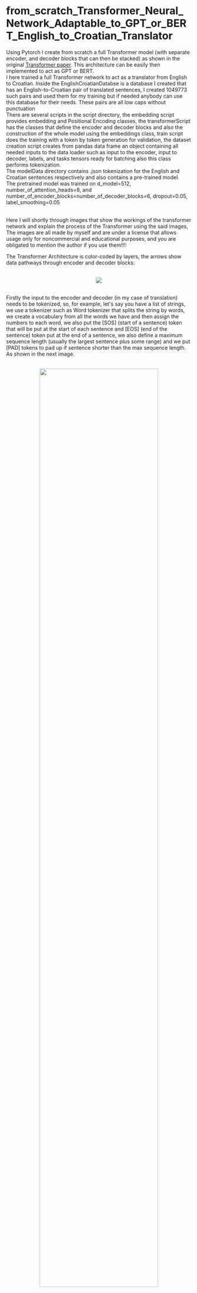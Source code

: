 # from_scratch_Transformer_Neural_Network_Adaptable_to_GPT_or_BERT_English_to_Croatian_Translator
Using Pytorch I create from scratch a full Transformer model (with separate encoder, and decoder blocks that can then be stacked) as shown in the original [Transformer paper](https://arxiv.org/abs/1706.03762). This architecture can be easily then implemented to act as GPT or BERT. <br />
I here trained a full Transformer network to act as a translator from English to Croatian. Inside the EnglishCroatianDatabse is a database I created that has an English-to-Croatian pair of translated sentences, I created 1049773 such pairs and used them for my training but if needed anybody can use this database for their needs. These pairs are all low caps without punctuation <br />
There are several scripts in the script directory, the embedding script provides embedding and Positional Encoding classes, the transformerScript has the classes that define the encoder and decoder blocks and also the construction of the whole model using the embeddings class, train script does the training with a token by token generation for validation, the dataset creation script creates  from pandas data frame an object containing all needed inputs to the data loader such as input to the encoder, input to decoder, labels, and tasks tensors ready for batching also this class performs tokenization.<br />
The modelData directory contains .json tokenization for the English and Croatian sentences respectively and also contains a pre-trained model. <br />
The pretrained model was trained on d_model=512, number_of_attention_heads=8, and number_of_encoder_blocks=number_of_decoder_blocks=6, dropout=0.05, label_smoothing=0.05
 <br />

<br />
Here I will shortly through images that show the workings of the transformer network and explain the process of the Transformer using the said images, The images are all made by myself and are under a license that allows usage only for noncommercial and educational purposes,
and you are obligated to mention the author if you use them!!!:<br />

The Transformer Architecture is color-coded by layers, the arrows show data pathways through encoder and decoder blocks:
<br />
<br />
<p align="center">
  <img src="images/TransformerArhitecture.png">
</p>

<br />
Firstly the input to the encoder and decoder (in my case of translation) needs to be tokenized, so, for example, let's say you have a list of strings, we use a tokenizer such as Word tokenizer that splits the string by words, we create a vocabulary from all the words we have and then assign the numbers to each word, we also put the [SOS] (start of a sentence) token that will be put at the start of each sentence and [EOS] (end of the sentence) token put at the end of a sentence, we also define a maximum sequence length (usually the largest sentence plus some range) and we put [PAD] tokens to pad up if sentence shorter than the max sequence length. As shown in the next image.
<br />
<br />
<p align="center">
  <img src="images/1.png" width="80%" height="auto"/>
</p>

<br />
Now we concatenate the tokenized sentences (as shown by colors) into a 2d tensor of batches:
<br />
<br />
<p align="center">
  <img src="images/2.png" width="80%" height="auto"/>
</p>

<br />
That is how the input to the encoder and decoder looks like, now we will, based on the embedd size of the model, a project from vocabulary size into our model size, firstly we will perform the embedding of data and in the case of sentences positional encoding, this projection is what we are learning as indicted that all these tensors, in the end, represent weights, color coding show how the input data is mapped to each weight position in the tensor (simple linear algebra matrix operations):
<br />
<br />
<p align="center">
  <img src="images/3.png" width="80%" height="auto"/>
</p>

<br />
Now comes the main part of the transformer, mainly the attention mechanism, for the attention mechanism we take one batch (do this batched for all batches but in images shown for one batch) and redistribute equal parts of embedded size tensor to each head, meaning every head sees a part of embedding space, now for each head to perform attention we give it a Query, Key, and Value tensor, initially all the same but the weights of these tensors are also learned. You can look at these Query, Keys, and Values such that Query represents something that I want and I am asking the specific Head for it from its bag of things, Keys being what that specific Head has in its bag of things and value what the Head in the end gives me from its bag:
<br />
<br />
<p align="center">
  <img src="images/4.png" width="80%" height="auto"/>
</p>

<br />
We can start calculating the attention, firstly we matrix multiply the queries and keys, this is the same for the encoder and decoder:
<br />
<br />
<p align="center">
  <img src="images/5.png" width="80%" height="auto"/>
</p>

<br />
Now based on the encoder or decoder we apply the masks which are also just a tensor that will block out a piece of data, firstly for the encoder as shown we block the positions that correspond to [PAD] tokens, we do this by setting them to zero when creating a mask and then for every zero we give it a float('-inf') as when using softmax this will tend to zero:
<br />
<br />
<p align="center">
  <img src="images/6.png" width="80%" height="auto"/>
</p>

<br />
Finally, for the encoder, the calculated attention is softmax of proton-attention (divided by the square root of head embedd size) and matrix multiplied by the value tensor. Then we just concatenate (merge) data from each Head back into the starting tensor shape, you can look at this like we asked each Head for something and then took each answer:
<br />
<br />
<p align="center">
  <img src="images/7.png" width="80%" height="auto"/>
</p>

<br />
For the decoder's attention, we do the same but here we add one more mask (in my case). These masks are something that you can play with and distribute different masks at different stages, but for now, the first mask is the same maks as in the encoder ([PAD] mask) and the second mask is so so-called look-ahead mask for each token in sentence if you have a sentence of five words that are tokenized, for the first token (first word) we make it such that this word can only see itself, next word sees itself and the word before, etc. this is represented by the lower triangular mask, where the upper right of diagonal part are zeros that we put into float('-inf'):
<br />
<br />
<p align="center">
  <img src="images/8.png" width="80%" height="auto"/>
</p>

<br />
Final attention is calculated the same:
<br />
<br />
<p align="center">
  <img src="images/9.png" width="80%" height="auto"/>
</p>








